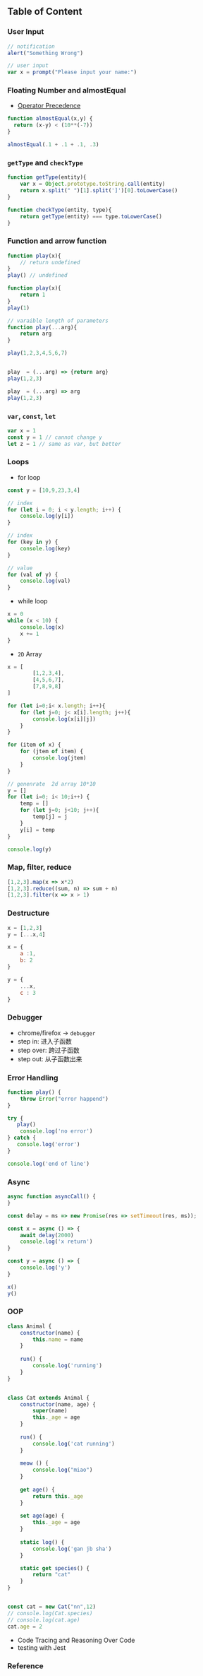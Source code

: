 ## Table of Content
### User Input
```javascript
// notification
alert("Something Wrong")

// user input
var x = prompt("Please input your name:")
```

### Floating Number and almostEqual
- [Operator Precedence](https://developer.mozilla.org/en-US/docs/Web/JavaScript/Reference/Operators/Operator_Precedence)
```javascript
function almostEqual(x,y) {
  return (x-y) < (10**(-7))
}

almostEqual(.1 + .1 + .1, .3)
```
### `getType` and `checkType`
```javascript
function getType(entity){
    var x = Object.prototype.toString.call(entity)
    return x.split(" ")[1].split(']')[0].toLowerCase()
}

function checkType(entity, type){
    return getType(entity) === type.toLowerCase()
}
```
### Function and arrow function
```javascript
function play(x){
    // return undefined
}
play() // undefined

function play(x){
    return 1
}
play(1)

// varaible length of parameters
function play(...arg){
	return arg
}

play(1,2,3,4,5,6,7)


play  = (...arg) => {return arg}
play(1,2,3)

play  = (...arg) => arg
play(1,2,3)
```
### `var`, `const`, `let`
```javascript
var x = 1
const y = 1 // cannot change y
let z = 1 // same as var, but better
```
### Loops
- for loop
```javascript
const y = [10,9,23,3,4]

// index
for (let i = 0; i < y.length; i++) {
 	console.log(y[i])
}

// index
for (key in y) {
    console.log(key)
}

// value
for (val of y) {
    console.log(val)
}
```
- while loop
```javascript
x = 0
while (x < 10) {
    console.log(x)
    x += 1
}
```
- `2D` Array
```javascript
x = [
        [1,2,3,4],
        [4,5,6,7],
        [7,8,9,8]
]

for (let i=0;i< x.length; i++){
    for (let j=0; j< x[i].length; j++){
        console.log(x[i][j])
    }
}

for (item of x) {
    for (jtem of item) {
        console.log(jtem)
    }
}

// genenrate  2d array 10*10
y = []
for (let i=0; i< 10;i++) {
    temp = []
    for (let j=0; j<10; j++){
        temp[j] = j
    }
    y[i] = temp
}

console.log(y)
```




### Map, filter, reduce
```javascript
[1,2,3].map(x => x*2)
[1,2,3].reduce((sum, n) => sum + n)
[1,2,3].filter(x => x > 1)
```

### Destructure
```javascript
x = [1,2,3]
y = [...x,4]

x = {
    a :1,
    b: 2
}

y = {
    ...x,
    c : 3
}
```
### Debugger
- chrome/firefox -> `debugger`
- step in: 进入子函数
- step over: 跨过子函数
- step out: 从子函数出来

### Error Handling
```javascript
function play() {
    throw Error("error happend")
}

try {
   play() 
    console.log('no error')
} catch {
   console.log('error')
}

console.log('end of line')
```
### Async
```javascript
async function asyncCall() {
}

const delay = ms => new Promise(res => setTimeout(res, ms));

const x = async () => {
    await delay(2000)
    console.log('x return')
}

const y = async () => {
    console.log('y')
}

x()
y()
```
### OOP
```javascript
class Animal {
    constructor(name) {
        this.name = name
	}
    
    run() {
        console.log('running')
    }
}


class Cat extends Animal {
    constructor(name, age) {
        super(name)
        this._age = age
    }
    
    run() {
        console.log('cat running')
    }
    
    meow () {
        console.log("miao")
    }
    
    get age() {
        return this._age
    }
    
    set age(age) {
        this._age = age
    }
    
    static log() {
        console.log('gan jb sha')
    }

	static get species() {
        return "cat"
	}
}


const cat = new Cat("nn",12)
// console.log(Cat.species)
// console.log(cat.age)
cat.age = 2
```
- Code Tracing and Reasoning Over Code
- testing with Jest
### Reference
